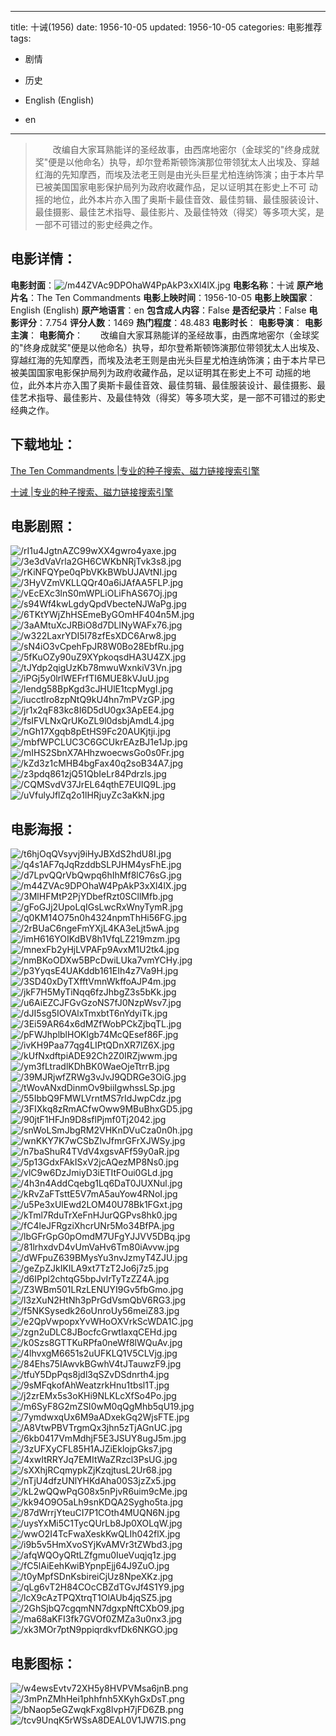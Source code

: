 
---
title: 十诫(1956)
date: 1956-10-05
updated: 1956-10-05
categories: 电影推荐
tags:
- 剧情
- 历史

- English (English)
- en
---


> 　　改编自大家耳熟能详的圣经故事，由西席地密尔（金球奖的"终身成就奖"便是以他命名）执导，却尔登希斯顿饰演那位带领犹太人出埃及、穿越红海的先知摩西，而埃及法老王则是由光头巨星尤柏连纳饰演；由于本片早已被美国国家电影保护局列为政府收藏作品，足以证明其在影史上不可 动摇的地位，此外本片亦入围了奥斯卡最佳音效、最佳剪辑、最佳服装设计、最佳摄影、最佳艺术指导、最佳影片、及最佳特效（得奖）等多项大奖，是一部不可错过的影史经典之作。

## **电影详情**：

**电影封面**：<img src="https://image.tmdb.org/t/p/w200/m44ZVAc9DPOhaW4PpAkP3xXl4lX.jpg" alt="/m44ZVAc9DPOhaW4PpAkP3xXl4lX.jpg" title="/m44ZVAc9DPOhaW4PpAkP3xXl4lX.jpg">
**电影名称**：十诫
**原产地片名**：The Ten Commandments
**电影上映时间**：1956-10-05
**电影上映国家**：English (English)
**原产地语言**：en
**包含成人内容**：False
**是否纪录片**：False
**电影评分**：7.754
**评分人数**：1469
**热门程度**：48.483
**电影时长**：
**电影导演**：
**电影主演**：
**电影简介**：　　改编自大家耳熟能详的圣经故事，由西席地密尔（金球奖的"终身成就奖"便是以他命名）执导，却尔登希斯顿饰演那位带领犹太人出埃及、穿越红海的先知摩西，而埃及法老王则是由光头巨星尤柏连纳饰演；由于本片早已被美国国家电影保护局列为政府收藏作品，足以证明其在影史上不可 动摇的地位，此外本片亦入围了奥斯卡最佳音效、最佳剪辑、最佳服装设计、最佳摄影、最佳艺术指导、最佳影片、及最佳特效（得奖）等多项大奖，是一部不可错过的影史经典之作。

## **下载地址**：
[The Ten Commandments |专业的种子搜索、磁力链接搜索引擎](https://movie.amd794.com:2083/?search=The%20Ten%20Commandments&ordering=&mode=match_phrase&page_size=10&page=1)

[十诫 |专业的种子搜索、磁力链接搜索引擎](https://movie.amd794.com:2083/?search=%E5%8D%81%E8%AF%AB&ordering=&mode=match_phrase&page_size=10&page=1)
 

## **电影剧照**：
<img src="https://image.tmdb.org/t/p/original/rI1u4JgtnAZC99wXX4gwro4yaxe.jpg" alt="/rI1u4JgtnAZC99wXX4gwro4yaxe.jpg" title="/rI1u4JgtnAZC99wXX4gwro4yaxe.jpg"><img src="https://image.tmdb.org/t/p/original/3e3dVaVrla2GH6CWKbNRjTvk3s8.jpg" alt="/3e3dVaVrla2GH6CWKbNRjTvk3s8.jpg" title="/3e3dVaVrla2GH6CWKbNRjTvk3s8.jpg"><img src="https://image.tmdb.org/t/p/original/rKiNFQYpe0qPbVKkBWbUJAVtNl.jpg" alt="/rKiNFQYpe0qPbVKkBWbUJAVtNl.jpg" title="/rKiNFQYpe0qPbVKkBWbUJAVtNl.jpg"><img src="https://image.tmdb.org/t/p/original/3HyVZmVKLLQQr40a6iJAfAA5FLP.jpg" alt="/3HyVZmVKLLQQr40a6iJAfAA5FLP.jpg" title="/3HyVZmVKLLQQr40a6iJAfAA5FLP.jpg"><img src="https://image.tmdb.org/t/p/original/vEcEXc3lnS0mWPLiOLiFhAS67Oj.jpg" alt="/vEcEXc3lnS0mWPLiOLiFhAS67Oj.jpg" title="/vEcEXc3lnS0mWPLiOLiFhAS67Oj.jpg"><img src="https://image.tmdb.org/t/p/original/s94Wf4kwLgdyQpdVbecteNJWaPg.jpg" alt="/s94Wf4kwLgdyQpdVbecteNJWaPg.jpg" title="/s94Wf4kwLgdyQpdVbecteNJWaPg.jpg"><img src="https://image.tmdb.org/t/p/original/6TKtYWjZhHSEmeByGOmHF404n5M.jpg" alt="/6TKtYWjZhHSEmeByGOmHF404n5M.jpg" title="/6TKtYWjZhHSEmeByGOmHF404n5M.jpg"><img src="https://image.tmdb.org/t/p/original/3aAMtuXcJRBiO8d7DLlNyWAFx76.jpg" alt="/3aAMtuXcJRBiO8d7DLlNyWAFx76.jpg" title="/3aAMtuXcJRBiO8d7DLlNyWAFx76.jpg"><img src="https://image.tmdb.org/t/p/original/w322LaxrYDI5I78zfEsXDC6Arw8.jpg" alt="/w322LaxrYDI5I78zfEsXDC6Arw8.jpg" title="/w322LaxrYDI5I78zfEsXDC6Arw8.jpg"><img src="https://image.tmdb.org/t/p/original/sN4iO3vCpehFpJR8W0Bo28EbfRu.jpg" alt="/sN4iO3vCpehFpJR8W0Bo28EbfRu.jpg" title="/sN4iO3vCpehFpJR8W0Bo28EbfRu.jpg"><img src="https://image.tmdb.org/t/p/original/5fKuOZy90uZ9XYpkoqsdHA3U4ZX.jpg" alt="/5fKuOZy90uZ9XYpkoqsdHA3U4ZX.jpg" title="/5fKuOZy90uZ9XYpkoqsdHA3U4ZX.jpg"><img src="https://image.tmdb.org/t/p/original/tJYdp2qigUzKb78mwuWxnkiV3Vn.jpg" alt="/tJYdp2qigUzKb78mwuWxnkiV3Vn.jpg" title="/tJYdp2qigUzKb78mwuWxnkiV3Vn.jpg"><img src="https://image.tmdb.org/t/p/original/iPGj5y0lrlWEFrfTI6MUE8kVJuU.jpg" alt="/iPGj5y0lrlWEFrfTI6MUE8kVJuU.jpg" title="/iPGj5y0lrlWEFrfTI6MUE8kVJuU.jpg"><img src="https://image.tmdb.org/t/p/original/lendg58BpKgd3cJHUlE1tcpMygI.jpg" alt="/lendg58BpKgd3cJHUlE1tcpMygI.jpg" title="/lendg58BpKgd3cJHUlE1tcpMygI.jpg"><img src="https://image.tmdb.org/t/p/original/iucctlro8zpNtQ9kU4hn7mPVzGP.jpg" alt="/iucctlro8zpNtQ9kU4hn7mPVzGP.jpg" title="/iucctlro8zpNtQ9kU4hn7mPVzGP.jpg"><img src="https://image.tmdb.org/t/p/original/jr1x2qF83kc8I6D5dU0gx3ApEE4.jpg" alt="/jr1x2qF83kc8I6D5dU0gx3ApEE4.jpg" title="/jr1x2qF83kc8I6D5dU0gx3ApEE4.jpg"><img src="https://image.tmdb.org/t/p/original/fsIFVLNxQrUKoZL9l0dsbjAmdL4.jpg" alt="/fsIFVLNxQrUKoZL9l0dsbjAmdL4.jpg" title="/fsIFVLNxQrUKoZL9l0dsbjAmdL4.jpg"><img src="https://image.tmdb.org/t/p/original/nGh17Xgqb8pEtHS9Fc20AUKjtji.jpg" alt="/nGh17Xgqb8pEtHS9Fc20AUKjtji.jpg" title="/nGh17Xgqb8pEtHS9Fc20AUKjtji.jpg"><img src="https://image.tmdb.org/t/p/original/mbfWPCLUC3C6GCUkrEAzBJ1e1Jp.jpg" alt="/mbfWPCLUC3C6GCUkrEAzBJ1e1Jp.jpg" title="/mbfWPCLUC3C6GCUkrEAzBJ1e1Jp.jpg"><img src="https://image.tmdb.org/t/p/original/mIHS2SbnX7AHhzwoecwsGo0s0Fr.jpg" alt="/mIHS2SbnX7AHhzwoecwsGo0s0Fr.jpg" title="/mIHS2SbnX7AHhzwoecwsGo0s0Fr.jpg"><img src="https://image.tmdb.org/t/p/original/kZd3z1cMHB4bgFax40q2soB34A7.jpg" alt="/kZd3z1cMHB4bgFax40q2soB34A7.jpg" title="/kZd3z1cMHB4bgFax40q2soB34A7.jpg"><img src="https://image.tmdb.org/t/p/original/z3pdq861zjQ51QbIeLr84Pdrzls.jpg" alt="/z3pdq861zjQ51QbIeLr84Pdrzls.jpg" title="/z3pdq861zjQ51QbIeLr84Pdrzls.jpg"><img src="https://image.tmdb.org/t/p/original/CQMSvdV37JrEL64qthE7EUIQ9L.jpg" alt="/CQMSvdV37JrEL64qthE7EUIQ9L.jpg" title="/CQMSvdV37JrEL64qthE7EUIQ9L.jpg"><img src="https://image.tmdb.org/t/p/original/uVfulyJflZq2o1lHRjuyZc3aKkN.jpg" alt="/uVfulyJflZq2o1lHRjuyZc3aKkN.jpg" title="/uVfulyJflZq2o1lHRjuyZc3aKkN.jpg">

## **电影海报**：
<img src="https://image.tmdb.org/t/p/original/t6hjOqQVsyvj9iHyJBXdS2hdU8I.jpg" alt="/t6hjOqQVsyvj9iHyJBXdS2hdU8I.jpg" title="/t6hjOqQVsyvj9iHyJBXdS2hdU8I.jpg"><img src="https://image.tmdb.org/t/p/original/q4s1AF7qJqRzddbSLPJHM4ysFhE.jpg" alt="/q4s1AF7qJqRzddbSLPJHM4ysFhE.jpg" title="/q4s1AF7qJqRzddbSLPJHM4ysFhE.jpg"><img src="https://image.tmdb.org/t/p/original/d7LpvQQrVbQwpq6hIhMf8lC76sG.jpg" alt="/d7LpvQQrVbQwpq6hIhMf8lC76sG.jpg" title="/d7LpvQQrVbQwpq6hIhMf8lC76sG.jpg"><img src="https://image.tmdb.org/t/p/original/m44ZVAc9DPOhaW4PpAkP3xXl4lX.jpg" alt="/m44ZVAc9DPOhaW4PpAkP3xXl4lX.jpg" title="/m44ZVAc9DPOhaW4PpAkP3xXl4lX.jpg"><img src="https://image.tmdb.org/t/p/original/3MlHFMtP2PjYDbefRzt0SCllMfb.jpg" alt="/3MlHFMtP2PjYDbefRzt0SCllMfb.jpg" title="/3MlHFMtP2PjYDbefRzt0SCllMfb.jpg"><img src="https://image.tmdb.org/t/p/original/gFoGJj2UpoLqIGsLwcRxWnyTymR.jpg" alt="/gFoGJj2UpoLqIGsLwcRxWnyTymR.jpg" title="/gFoGJj2UpoLqIGsLwcRxWnyTymR.jpg"><img src="https://image.tmdb.org/t/p/original/q0KM14O75n0h4324npmThHi56FG.jpg" alt="/q0KM14O75n0h4324npmThHi56FG.jpg" title="/q0KM14O75n0h4324npmThHi56FG.jpg"><img src="https://image.tmdb.org/t/p/original/2rBUaC6ngeFmYXjL4KA3eLjt5wA.jpg" alt="/2rBUaC6ngeFmYXjL4KA3eLjt5wA.jpg" title="/2rBUaC6ngeFmYXjL4KA3eLjt5wA.jpg"><img src="https://image.tmdb.org/t/p/original/imH616YOIKdBV8h1VfqLZ219mzm.jpg" alt="/imH616YOIKdBV8h1VfqLZ219mzm.jpg" title="/imH616YOIKdBV8h1VfqLZ219mzm.jpg"><img src="https://image.tmdb.org/t/p/original/mnexFb2yHjLVPAFp9AvxM1U2tk4.jpg" alt="/mnexFb2yHjLVPAFp9AvxM1U2tk4.jpg" title="/mnexFb2yHjLVPAFp9AvxM1U2tk4.jpg"><img src="https://image.tmdb.org/t/p/original/nmBKoODXw5BPcDwiLUka7vmYCHy.jpg" alt="/nmBKoODXw5BPcDwiLUka7vmYCHy.jpg" title="/nmBKoODXw5BPcDwiLUka7vmYCHy.jpg"><img src="https://image.tmdb.org/t/p/original/p3YyqsE4UAKddb161EIh4z7Va9H.jpg" alt="/p3YyqsE4UAKddb161EIh4z7Va9H.jpg" title="/p3YyqsE4UAKddb161EIh4z7Va9H.jpg"><img src="https://image.tmdb.org/t/p/original/3SD40xDyTXfftVmnWkffoAJP4m.jpg" alt="/3SD40xDyTXfftVmnWkffoAJP4m.jpg" title="/3SD40xDyTXfftVmnWkffoAJP4m.jpg"><img src="https://image.tmdb.org/t/p/original/jkF7H5MyTiNqq6fzJhbgZ3s5bKk.jpg" alt="/jkF7H5MyTiNqq6fzJhbgZ3s5bKk.jpg" title="/jkF7H5MyTiNqq6fzJhbgZ3s5bKk.jpg"><img src="https://image.tmdb.org/t/p/original/u6AiEZCJFGvGzoNS7fJ0NzpWsv7.jpg" alt="/u6AiEZCJFGvGzoNS7fJ0NzpWsv7.jpg" title="/u6AiEZCJFGvGzoNS7fJ0NzpWsv7.jpg"><img src="https://image.tmdb.org/t/p/original/dJI5sg5IOVAlxTmxbtT6nYdyiTk.jpg" alt="/dJI5sg5IOVAlxTmxbtT6nYdyiTk.jpg" title="/dJI5sg5IOVAlxTmxbtT6nYdyiTk.jpg"><img src="https://image.tmdb.org/t/p/original/3Ei59AR64x6dMZfWobPCkZjbqTL.jpg" alt="/3Ei59AR64x6dMZfWobPCkZjbqTL.jpg" title="/3Ei59AR64x6dMZfWobPCkZjbqTL.jpg"><img src="https://image.tmdb.org/t/p/original/pFWJhplblHOKlgb74McQEsef86F.jpg" alt="/pFWJhplblHOKlgb74McQEsef86F.jpg" title="/pFWJhplblHOKlgb74McQEsef86F.jpg"><img src="https://image.tmdb.org/t/p/original/ivKH9Paa77qg4LIPtQDnXR7lZ6X.jpg" alt="/ivKH9Paa77qg4LIPtQDnXR7lZ6X.jpg" title="/ivKH9Paa77qg4LIPtQDnXR7lZ6X.jpg"><img src="https://image.tmdb.org/t/p/original/kUfNxdftpiADE92Ch2Z0IRZjwwm.jpg" alt="/kUfNxdftpiADE92Ch2Z0IRZjwwm.jpg" title="/kUfNxdftpiADE92Ch2Z0IRZjwwm.jpg"><img src="https://image.tmdb.org/t/p/original/ym3fLtradlKDhBK0WaeOjeTtrrB.jpg" alt="/ym3fLtradlKDhBK0WaeOjeTtrrB.jpg" title="/ym3fLtradlKDhBK0WaeOjeTtrrB.jpg"><img src="https://image.tmdb.org/t/p/original/39MJRjwfZRWg3vJvJ9QDRGe3OiG.jpg" alt="/39MJRjwfZRWg3vJvJ9QDRGe3OiG.jpg" title="/39MJRjwfZRWg3vJvJ9QDRGe3OiG.jpg"><img src="https://image.tmdb.org/t/p/original/tWovANxdDinmOv9biiIgwhssLSp.jpg" alt="/tWovANxdDinmOv9biiIgwhssLSp.jpg" title="/tWovANxdDinmOv9biiIgwhssLSp.jpg"><img src="https://image.tmdb.org/t/p/original/55IbbQ9FMWLVrntMS7rIdJwpCdz.jpg" alt="/55IbbQ9FMWLVrntMS7rIdJwpCdz.jpg" title="/55IbbQ9FMWLVrntMS7rIdJwpCdz.jpg"><img src="https://image.tmdb.org/t/p/original/3FIXkq8zRmACfwOww9MBuBhxGD5.jpg" alt="/3FIXkq8zRmACfwOww9MBuBhxGD5.jpg" title="/3FIXkq8zRmACfwOww9MBuBhxGD5.jpg"><img src="https://image.tmdb.org/t/p/original/90jtF1HFJn9D8sflPjmf0Tj2042.jpg" alt="/90jtF1HFJn9D8sflPjmf0Tj2042.jpg" title="/90jtF1HFJn9D8sflPjmf0Tj2042.jpg"><img src="https://image.tmdb.org/t/p/original/snWoLSmJbgRM2VHKnDVuCza0n0h.jpg" alt="/snWoLSmJbgRM2VHKnDVuCza0n0h.jpg" title="/snWoLSmJbgRM2VHKnDVuCza0n0h.jpg"><img src="https://image.tmdb.org/t/p/original/wnKKY7K7wCSbZlvJfmrGFrXJWSy.jpg" alt="/wnKKY7K7wCSbZlvJfmrGFrXJWSy.jpg" title="/wnKKY7K7wCSbZlvJfmrGFrXJWSy.jpg"><img src="https://image.tmdb.org/t/p/original/n7baShuR4TVdV4xgsvAFf59y0aR.jpg" alt="/n7baShuR4TVdV4xgsvAFf59y0aR.jpg" title="/n7baShuR4TVdV4xgsvAFf59y0aR.jpg"><img src="https://image.tmdb.org/t/p/original/5p13GdxFAkISxV2jcAQezMP8Ns0.jpg" alt="/5p13GdxFAkISxV2jcAQezMP8Ns0.jpg" title="/5p13GdxFAkISxV2jcAQezMP8Ns0.jpg"><img src="https://image.tmdb.org/t/p/original/vlC9w6DzJmiyD3iETItFOui0GLd.jpg" alt="/vlC9w6DzJmiyD3iETItFOui0GLd.jpg" title="/vlC9w6DzJmiyD3iETItFOui0GLd.jpg"><img src="https://image.tmdb.org/t/p/original/4h3n4AddCqebg1Lq6DaT0JUXNul.jpg" alt="/4h3n4AddCqebg1Lq6DaT0JUXNul.jpg" title="/4h3n4AddCqebg1Lq6DaT0JUXNul.jpg"><img src="https://image.tmdb.org/t/p/original/kRvZaFTsttE5V7mA5auYow4RNoI.jpg" alt="/kRvZaFTsttE5V7mA5auYow4RNoI.jpg" title="/kRvZaFTsttE5V7mA5auYow4RNoI.jpg"><img src="https://image.tmdb.org/t/p/original/u5Pe3xUlEwd2LOM40U78Bk1FGxt.jpg" alt="/u5Pe3xUlEwd2LOM40U78Bk1FGxt.jpg" title="/u5Pe3xUlEwd2LOM40U78Bk1FGxt.jpg"><img src="https://image.tmdb.org/t/p/original/kTml7RduTrXeFnHJurQGPvs8hk0.jpg" alt="/kTml7RduTrXeFnHJurQGPvs8hk0.jpg" title="/kTml7RduTrXeFnHJurQGPvs8hk0.jpg"><img src="https://image.tmdb.org/t/p/original/fC4leJFRgziXhcrUNr5Mo34BfPA.jpg" alt="/fC4leJFRgziXhcrUNr5Mo34BfPA.jpg" title="/fC4leJFRgziXhcrUNr5Mo34BfPA.jpg"><img src="https://image.tmdb.org/t/p/original/lbGFrGpG0pOmdM7UFgYJJVV5DBq.jpg" alt="/lbGFrGpG0pOmdM7UFgYJJVV5DBq.jpg" title="/lbGFrGpG0pOmdM7UFgYJJVV5DBq.jpg"><img src="https://image.tmdb.org/t/p/original/81lrhxdvD4vUmVaHv6Tm80iAvvw.jpg" alt="/81lrhxdvD4vUmVaHv6Tm80iAvvw.jpg" title="/81lrhxdvD4vUmVaHv6Tm80iAvvw.jpg"><img src="https://image.tmdb.org/t/p/original/dWFpuZ639BMysYu3nvJzmyT4ZJU.jpg" alt="/dWFpuZ639BMysYu3nvJzmyT4ZJU.jpg" title="/dWFpuZ639BMysYu3nvJzmyT4ZJU.jpg"><img src="https://image.tmdb.org/t/p/original/geZpZJkIKILA9xt7TzT2Jo6j7z5.jpg" alt="/geZpZJkIKILA9xt7TzT2Jo6j7z5.jpg" title="/geZpZJkIKILA9xt7TzT2Jo6j7z5.jpg"><img src="https://image.tmdb.org/t/p/original/d6IPpl2chtqG5bpJvIrTyTzZZ4A.jpg" alt="/d6IPpl2chtqG5bpJvIrTyTzZZ4A.jpg" title="/d6IPpl2chtqG5bpJvIrTyTzZZ4A.jpg"><img src="https://image.tmdb.org/t/p/original/Z3WBm501LRzLENUYI9Gv5fbGmo.jpg" alt="/Z3WBm501LRzLENUYI9Gv5fbGmo.jpg" title="/Z3WBm501LRzLENUYI9Gv5fbGmo.jpg"><img src="https://image.tmdb.org/t/p/original/l3zXuN2HtNh3pPrGdVsmQbV6RG3.jpg" alt="/l3zXuN2HtNh3pPrGdVsmQbV6RG3.jpg" title="/l3zXuN2HtNh3pPrGdVsmQbV6RG3.jpg"><img src="https://image.tmdb.org/t/p/original/f5NKSysedk26oUnroUy56meiZ83.jpg" alt="/f5NKSysedk26oUnroUy56meiZ83.jpg" title="/f5NKSysedk26oUnroUy56meiZ83.jpg"><img src="https://image.tmdb.org/t/p/original/e2QpVwpopxYvWHoOXVrkScWDA1C.jpg" alt="/e2QpVwpopxYvWHoOXVrkScWDA1C.jpg" title="/e2QpVwpopxYvWHoOXVrkScWDA1C.jpg"><img src="https://image.tmdb.org/t/p/original/zgn2uDLC8JBocfcGrwtlaxqCEHd.jpg" alt="/zgn2uDLC8JBocfcGrwtlaxqCEHd.jpg" title="/zgn2uDLC8JBocfcGrwtlaxqCEHd.jpg"><img src="https://image.tmdb.org/t/p/original/k0Szs8GTTKuRPfa0neWf8lWQuAv.jpg" alt="/k0Szs8GTTKuRPfa0neWf8lWQuAv.jpg" title="/k0Szs8GTTKuRPfa0neWf8lWQuAv.jpg"><img src="https://image.tmdb.org/t/p/original/4lhvxgM6651s2uUFKLQ1V5CLVjg.jpg" alt="/4lhvxgM6651s2uUFKLQ1V5CLVjg.jpg" title="/4lhvxgM6651s2uUFKLQ1V5CLVjg.jpg"><img src="https://image.tmdb.org/t/p/original/84Ehs75IAwvkBGwhV4tJTauwzF9.jpg" alt="/84Ehs75IAwvkBGwhV4tJTauwzF9.jpg" title="/84Ehs75IAwvkBGwhV4tJTauwzF9.jpg"><img src="https://image.tmdb.org/t/p/original/tfuY5DpPqs8jdl3qSZvDSdnrth4.jpg" alt="/tfuY5DpPqs8jdl3qSZvDSdnrth4.jpg" title="/tfuY5DpPqs8jdl3qSZvDSdnrth4.jpg"><img src="https://image.tmdb.org/t/p/original/9sMFqkofAhWeatzrkHnu1tbsl1T.jpg" alt="/9sMFqkofAhWeatzrkHnu1tbsl1T.jpg" title="/9sMFqkofAhWeatzrkHnu1tbsl1T.jpg"><img src="https://image.tmdb.org/t/p/original/j2zrEMx5s3oKHi9NLKLcXfSo4Po.jpg" alt="/j2zrEMx5s3oKHi9NLKLcXfSo4Po.jpg" title="/j2zrEMx5s3oKHi9NLKLcXfSo4Po.jpg"><img src="https://image.tmdb.org/t/p/original/m6SyF8G2mZSI0wM0qQgMhb5qU19.jpg" alt="/m6SyF8G2mZSI0wM0qQgMhb5qU19.jpg" title="/m6SyF8G2mZSI0wM0qQgMhb5qU19.jpg"><img src="https://image.tmdb.org/t/p/original/7ymdwxqUx6M9aADxekGq2WjsFTE.jpg" alt="/7ymdwxqUx6M9aADxekGq2WjsFTE.jpg" title="/7ymdwxqUx6M9aADxekGq2WjsFTE.jpg"><img src="https://image.tmdb.org/t/p/original/A8VtwPBVTrgmQx3jhn5zTjAGnUC.jpg" alt="/A8VtwPBVTrgmQx3jhn5zTjAGnUC.jpg" title="/A8VtwPBVTrgmQx3jhn5zTjAGnUC.jpg"><img src="https://image.tmdb.org/t/p/original/6kb0417VmMdhjF5E3JSUY8ugJ5m.jpg" alt="/6kb0417VmMdhjF5E3JSUY8ugJ5m.jpg" title="/6kb0417VmMdhjF5E3JSUY8ugJ5m.jpg"><img src="https://image.tmdb.org/t/p/original/3zUFXyCFL85H1AJZiEklojpGks7.jpg" alt="/3zUFXyCFL85H1AJZiEklojpGks7.jpg" title="/3zUFXyCFL85H1AJZiEklojpGks7.jpg"><img src="https://image.tmdb.org/t/p/original/4xwItRRYJq7EMItWaZRzcl3PsUG.jpg" alt="/4xwItRRYJq7EMItWaZRzcl3PsUG.jpg" title="/4xwItRRYJq7EMItWaZRzcl3PsUG.jpg"><img src="https://image.tmdb.org/t/p/original/sXXhjRCqmypkZjKzqjtusL2Ur68.jpg" alt="/sXXhjRCqmypkZjKzqjtusL2Ur68.jpg" title="/sXXhjRCqmypkZjKzqjtusL2Ur68.jpg"><img src="https://image.tmdb.org/t/p/original/nTjU4dfzUNlYHKdAha00S3jzZx5.jpg" alt="/nTjU4dfzUNlYHKdAha00S3jzZx5.jpg" title="/nTjU4dfzUNlYHKdAha00S3jzZx5.jpg"><img src="https://image.tmdb.org/t/p/original/kL2wQQwPqG08x5nPjvR6uim9cMe.jpg" alt="/kL2wQQwPqG08x5nPjvR6uim9cMe.jpg" title="/kL2wQQwPqG08x5nPjvR6uim9cMe.jpg"><img src="https://image.tmdb.org/t/p/original/kk94O9O5aLh9snKDQA2Sygho5ta.jpg" alt="/kk94O9O5aLh9snKDQA2Sygho5ta.jpg" title="/kk94O9O5aLh9snKDQA2Sygho5ta.jpg"><img src="https://image.tmdb.org/t/p/original/87dWrrjYteuCI7P1COth4MUQN6N.jpg" alt="/87dWrrjYteuCI7P1COth4MUQN6N.jpg" title="/87dWrrjYteuCI7P1COth4MUQN6N.jpg"><img src="https://image.tmdb.org/t/p/original/uysYxMi5C1TycQUrLb8Jp0XOLqW.jpg" alt="/uysYxMi5C1TycQUrLb8Jp0XOLqW.jpg" title="/uysYxMi5C1TycQUrLb8Jp0XOLqW.jpg"><img src="https://image.tmdb.org/t/p/original/wwO2I4TcFwaXeskKwQLIh042flX.jpg" alt="/wwO2I4TcFwaXeskKwQLIh042flX.jpg" title="/wwO2I4TcFwaXeskKwQLIh042flX.jpg"><img src="https://image.tmdb.org/t/p/original/i9b5v5HmXvoSYjKvAMVr3tZWbd3.jpg" alt="/i9b5v5HmXvoSYjKvAMVr3tZWbd3.jpg" title="/i9b5v5HmXvoSYjKvAMVr3tZWbd3.jpg"><img src="https://image.tmdb.org/t/p/original/afqWQOyQRtLZfgmu0IueVuqjq1z.jpg" alt="/afqWQOyQRtLZfgmu0IueVuqjq1z.jpg" title="/afqWQOyQRtLZfgmu0IueVuqjq1z.jpg"><img src="https://image.tmdb.org/t/p/original/fC5lAiEehKwiBYpnpEjj64J9ZuO.jpg" alt="/fC5lAiEehKwiBYpnpEjj64J9ZuO.jpg" title="/fC5lAiEehKwiBYpnpEjj64J9ZuO.jpg"><img src="https://image.tmdb.org/t/p/original/t0yMpfSDnKsbireiCjUz8NpeXKz.jpg" alt="/t0yMpfSDnKsbireiCjUz8NpeXKz.jpg" title="/t0yMpfSDnKsbireiCjUz8NpeXKz.jpg"><img src="https://image.tmdb.org/t/p/original/qLg6vT2H84COcCBZdTGvJf4S1Y9.jpg" alt="/qLg6vT2H84COcCBZdTGvJf4S1Y9.jpg" title="/qLg6vT2H84COcCBZdTGvJf4S1Y9.jpg"><img src="https://image.tmdb.org/t/p/original/lcX9cAzTPQXtrqT1OlAUb4jqSZ5.jpg" alt="/lcX9cAzTPQXtrqT1OlAUb4jqSZ5.jpg" title="/lcX9cAzTPQXtrqT1OlAUb4jqSZ5.jpg"><img src="https://image.tmdb.org/t/p/original/2GhSjbQ7cgqmNN7dgxpNftCXbO9.jpg" alt="/2GhSjbQ7cgqmNN7dgxpNftCXbO9.jpg" title="/2GhSjbQ7cgqmNN7dgxpNftCXbO9.jpg"><img src="https://image.tmdb.org/t/p/original/ma68aKFI3fk7GVOf0ZMZa3u0nx3.jpg" alt="/ma68aKFI3fk7GVOf0ZMZa3u0nx3.jpg" title="/ma68aKFI3fk7GVOf0ZMZa3u0nx3.jpg"><img src="https://image.tmdb.org/t/p/original/xk3MOr7ptN9ppiqrdkvfDk6NKGO.jpg" alt="/xk3MOr7ptN9ppiqrdkvfDk6NKGO.jpg" title="/xk3MOr7ptN9ppiqrdkvfDk6NKGO.jpg">

## **电影图标**：
<img src="https://image.tmdb.org/t/p/original/w4ewsEvtv72XH5y8HVPVMsa6jnB.png" alt="/w4ewsEvtv72XH5y8HVPVMsa6jnB.png" title="/w4ewsEvtv72XH5y8HVPVMsa6jnB.png"><img src="https://image.tmdb.org/t/p/original/3mPnZMhHei1phhfnh5XKyhGxDsT.png" alt="/3mPnZMhHei1phhfnh5XKyhGxDsT.png" title="/3mPnZMhHei1phhfnh5XKyhGxDsT.png"><img src="https://image.tmdb.org/t/p/original/bNaop5eGZwqkFxg8lvpH7jFD6ZB.png" alt="/bNaop5eGZwqkFxg8lvpH7jFD6ZB.png" title="/bNaop5eGZwqkFxg8lvpH7jFD6ZB.png"><img src="https://image.tmdb.org/t/p/original/tcv9UnqK5rWSsA8DEAL0V1JW7IS.png" alt="/tcv9UnqK5rWSsA8DEAL0V1JW7IS.png" title="/tcv9UnqK5rWSsA8DEAL0V1JW7IS.png">
